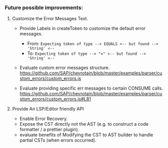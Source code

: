 ### Future possible improvements:

1. Customize the Error Messages Text.
   - Provide Labels in createToken to customize the default error messages.
     * From: ```Expecting token of type --> EQUALS <-- but found --> 'String' <--```
     * To: ```Expecting token of type --> "=" <-- but found --> 'String' <--```
       
   - Evaluate custom error messages structure.
     https://github.com/SAP/chevrotain/blob/master/examples/parser/custom_errors/custom_errors.js
   
   - Evaluate providing specific err messages to certain CONSUME calls.
     https://github.com/SAP/chevrotain/blob/master/examples/parser/custom_errors/custom_errors.js#L81   
     
2. Provide An LSP/Editor friendly API
   - Enable Error Recovery.
   - Expose the CST directly not the AST (e.g. to construct a code formatter / a prettier plugin).
   - evaluate benefits of Modifying the CST to AST builder to handle partial CSTs (when errors occurred). 
